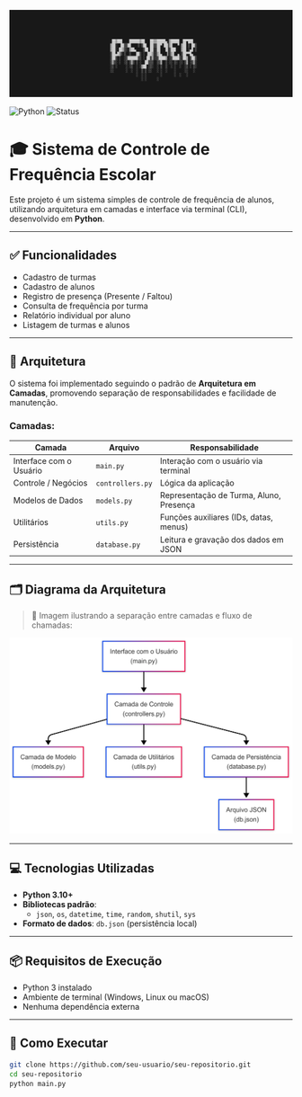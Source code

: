 <p align="center">
  <img src="banner.png" alt="ASCII Art">
</p>

![Python](https://img.shields.io/badge/Python-3.10-blue?style=for-the-badge&logo=python)
![Status](https://img.shields.io/badge/status-concluído-brightgreen?style=for-the-badge)


# 🎓 Sistema de Controle de Frequência Escolar

Este projeto é um sistema simples de controle de frequência de alunos, utilizando arquitetura em camadas e interface via terminal (CLI), desenvolvido em **Python**.

---

## ✅ Funcionalidades

- Cadastro de turmas
- Cadastro de alunos
- Registro de presença (Presente / Faltou)
- Consulta de frequência por turma
- Relatório individual por aluno
- Listagem de turmas e alunos

---

## 🧠 Arquitetura

O sistema foi implementado seguindo o padrão de **Arquitetura em Camadas**, promovendo separação de responsabilidades e facilidade de manutenção.

### Camadas:

| Camada               | Arquivo           | Responsabilidade |
|----------------------|-------------------|------------------|
| Interface com o Usuário | `main.py`         | Interação com o usuário via terminal |
| Controle / Negócios     | `controllers.py`  | Lógica da aplicação |
| Modelos de Dados        | `models.py`       | Representação de Turma, Aluno, Presença |
| Utilitários             | `utils.py`        | Funções auxiliares (IDs, datas, menus) |
| Persistência            | `database.py`     | Leitura e gravação dos dados em JSON |

---

## 🗂️ Diagrama da Arquitetura

> 📌 Imagem ilustrando a separação entre camadas e fluxo de chamadas:

![Diagrama da Arquitetura](assets/diagrama-arquitetura.png)


---

## 💻 Tecnologias Utilizadas

- **Python 3.10+**
- **Bibliotecas padrão**:
  - `json`, `os`, `datetime`, `time`, `random`, `shutil`, `sys`
- **Formato de dados**: `db.json` (persistência local)

---

## 📦 Requisitos de Execução

- Python 3 instalado
- Ambiente de terminal (Windows, Linux ou macOS)
- Nenhuma dependência externa

---

## 🚀 Como Executar

```bash
git clone https://github.com/seu-usuario/seu-repositorio.git
cd seu-repositorio
python main.py
